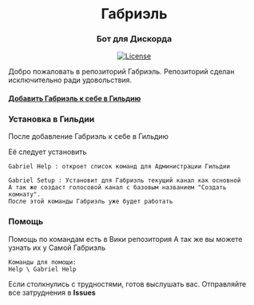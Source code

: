 <div align="center">
  <h1>Габриэль</h1>
  <h3>Бот для Дискорда</h3>
  <p>
    <a href="https://opensource.org/licenses/MIT"><img src="https://img.shields.io/badge/License-MIT-yellow.svg" alt="License"/></a><br>
  </p>
</div>


Добро пожаловать в репозиторий Габриэль. Репозиторий сделан исключительно ради удовольствия.

#### [Добавить Габриэль к себе в Гильдию](https://discordapp.com/oauth2/authorize?client_id=656808327954825216&permissions=554036288&scope=bot)


<h3>Установка в Гильдии</h3>
После добавление Габриэль к себе в Гильдию

Её следует установить

```
Gabriel Help : откроет список команд для Администрации Гильдии
```

```
Gabriel Setup : Установит для Габриэль текущий канал как основной
А так же создаст голосовой канал с базовым названием "Создать комнату".
После этой команды Габриэль уже будет работать
```
<h3>Помощь</h3>
Помощь по командам есть в Вики репозитория
А так же вы можете узнать их у Самой Габриэль

```
Команды для помощи:
Help \ Gabriel Help
```

Если столкнулись с трудностями, готов выслушать вас. 
Отправляйте все затруднения в **Issues**
